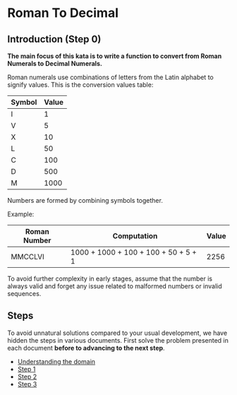 Roman To Decimal
================

## Introduction (Step 0)

**The main focus of this kata is to write a function to convert from Roman Numerals to Decimal Numerals.**

Roman numerals use combinations of letters from the Latin alphabet to signify values. 
This is the conversion values table:

| Symbol  | Value    |
| ------- | -------- |
| I       |    1     |
| V       |    5     |
| X       |   10     |
| L       |   50     |
| C       |  100     |
| D       |  500     |
| M       | 1000     |


Numbers are formed by combining symbols together. 

Example:

| Roman Number  | Computation                                    | Value      
| ------------- | ---------------------------------------------- | ----------
| MMCCLVI       |   1000 + 1000 + 100 + 100 + 50 + 5 + 1         | 2256 


To avoid further complexity in early stages, assume that the number is always valid and forget any issue related to malformed numbers or invalid sequences. 

## Steps

To avoid unnatural solutions compared to your usual development, we have hidden the steps in various documents. First solve the problem presented in each document **before to advancing to the next step**.

* [Understanding the domain](doc/domain.md)
* [Step 1](doc/step1.md)
* [Step 2](doc/step2.md)
* [Step 3](doc/step3.md)
